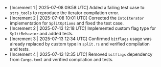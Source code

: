 * [Increment 1 | 2025-07-08 09:58 UTC] Added a failing test case to `strs_tools` to reproduce the iterator compilation error.
* [Increment 2 | 2025-07-08 10:01 UTC] Corrected the `IntoIterator` implementation for `SplitOptions` and fixed the test case.
*   [Increment 2 | 2025-07-13 12:18 UTC] Implemented custom flag type for `SplitBehavior` and added tests.
*   [Increment 3 | 2025-07-13 12:34 UTC] Confirmed `bitflags` usage was already replaced by custom type in `split.rs` and verified compilation and tests.
*   [Increment 4 | 2025-07-13 12:35 UTC] Removed `bitflags` dependency from `Cargo.toml` and verified compilation and tests.